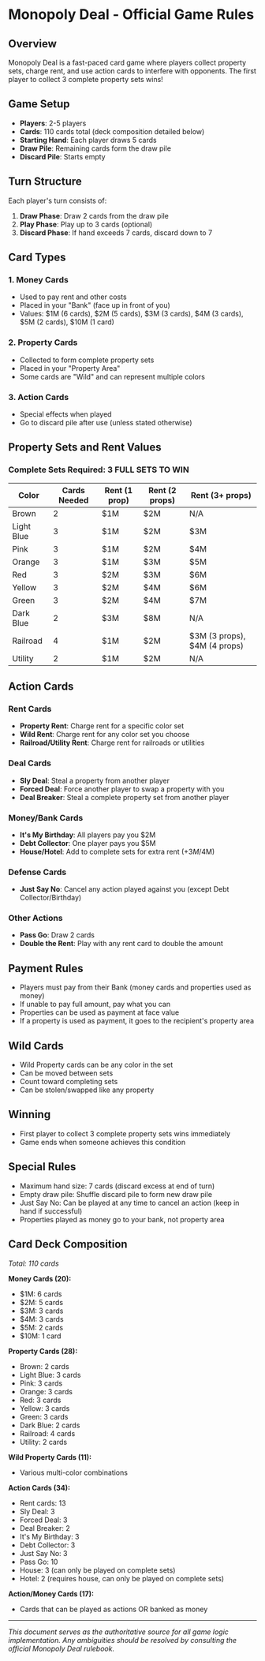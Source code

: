 # Monopoly Deal - Official Game Rules

## Overview

Monopoly Deal is a fast-paced card game where players collect property sets, charge rent, and use action cards to interfere with opponents. The first player to collect 3 complete property sets wins!

## Game Setup

- **Players**: 2-5 players
- **Cards**: 110 cards total (deck composition detailed below)
- **Starting Hand**: Each player draws 5 cards
- **Draw Pile**: Remaining cards form the draw pile
- **Discard Pile**: Starts empty

## Turn Structure

Each player's turn consists of:

1. **Draw Phase**: Draw 2 cards from the draw pile
2. **Play Phase**: Play up to 3 cards (optional)
3. **Discard Phase**: If hand exceeds 7 cards, discard down to 7

## Card Types

### 1. Money Cards

- Used to pay rent and other costs
- Placed in your "Bank" (face up in front of you)
- Values: $1M (6 cards), $2M (5 cards), $3M (3 cards), $4M (3 cards), $5M (2 cards), $10M (1 card)

### 2. Property Cards

- Collected to form complete property sets
- Placed in your "Property Area"
- Some cards are "Wild" and can represent multiple colors

### 3. Action Cards

- Special effects when played
- Go to discard pile after use (unless stated otherwise)

## Property Sets and Rent Values

### Complete Sets Required: 3 FULL SETS TO WIN

| Color      | Cards Needed | Rent (1 prop) | Rent (2 props) | Rent (3+ props)              |
| ---------- | ------------ | ------------- | -------------- | ---------------------------- |
| Brown      | 2            | $1M           | $2M            | N/A                          |
| Light Blue | 3            | $1M           | $2M            | $3M                          |
| Pink       | 3            | $1M           | $2M            | $4M                          |
| Orange     | 3            | $1M           | $3M            | $5M                          |
| Red        | 3            | $2M           | $3M            | $6M                          |
| Yellow     | 3            | $2M           | $4M            | $6M                          |
| Green      | 3            | $2M           | $4M            | $7M                          |
| Dark Blue  | 2            | $3M           | $8M            | N/A                          |
| Railroad   | 4            | $1M           | $2M            | $3M (3 props), $4M (4 props) |
| Utility    | 2            | $1M           | $2M            | N/A                          |

## Action Cards

### Rent Cards

- **Property Rent**: Charge rent for a specific color set
- **Wild Rent**: Charge rent for any color set you choose
- **Railroad/Utility Rent**: Charge rent for railroads or utilities

### Deal Cards

- **Sly Deal**: Steal a property from another player
- **Forced Deal**: Force another player to swap a property with you
- **Deal Breaker**: Steal a complete property set from another player

### Money/Bank Cards

- **It's My Birthday**: All players pay you $2M
- **Debt Collector**: One player pays you $5M
- **House/Hotel**: Add to complete sets for extra rent (+$3M/$4M)

### Defense Cards

- **Just Say No**: Cancel any action played against you (except Debt Collector/Birthday)

### Other Actions

- **Pass Go**: Draw 2 cards
- **Double the Rent**: Play with any rent card to double the amount

## Payment Rules

- Players must pay from their Bank (money cards and properties used as money)
- If unable to pay full amount, pay what you can
- Properties can be used as payment at face value
- If a property is used as payment, it goes to the recipient's property area

## Wild Cards

- Wild Property cards can be any color in the set
- Can be moved between sets
- Count toward completing sets
- Can be stolen/swapped like any property

## Winning

- First player to collect 3 complete property sets wins immediately
- Game ends when someone achieves this condition

## Special Rules

- Maximum hand size: 7 cards (discard excess at end of turn)
- Empty draw pile: Shuffle discard pile to form new draw pile
- Just Say No: Can be played at any time to cancel an action (keep in hand if successful)
- Properties played as money go to your bank, not property area

## Card Deck Composition

_Total: 110 cards_

**Money Cards (20):**

- $1M: 6 cards
- $2M: 5 cards
- $3M: 3 cards
- $4M: 3 cards
- $5M: 2 cards
- $10M: 1 card

**Property Cards (28):**

- Brown: 2 cards
- Light Blue: 3 cards
- Pink: 3 cards
- Orange: 3 cards
- Red: 3 cards
- Yellow: 3 cards
- Green: 3 cards
- Dark Blue: 2 cards
- Railroad: 4 cards
- Utility: 2 cards

**Wild Property Cards (11):**

- Various multi-color combinations

**Action Cards (34):**

- Rent cards: 13
- Sly Deal: 3
- Forced Deal: 3
- Deal Breaker: 2
- It's My Birthday: 3
- Debt Collector: 3
- Just Say No: 3
- Pass Go: 10
- House: 3 (can only be played on complete sets)
- Hotel: 2 (requires house, can only be played on complete sets)

**Action/Money Cards (17):**

- Cards that can be played as actions OR banked as money

---

_This document serves as the authoritative source for all game logic implementation. Any ambiguities should be resolved by consulting the official Monopoly Deal rulebook._
